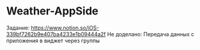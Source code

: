 # Weather-AppSide

Задание: https://www.notion.so/iOS-339bf7262b9e407ba4233e1b09444a2f
Не доделано: Передача данных с приложения в виджет через группы
